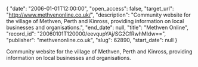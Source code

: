 {
  "date": "2006-01-01T12:00:00", 
  "open_access": false, 
  "target_url": "http://www.methvenonline.co.uk/", 
  "description": "Community website for the village of Methven, Perth and Kinross, providing information on local businesses and organisations.", 
  "end_date": null, 
  "title": "Methven Online", 
  "record_id": "20060101T120000/eevqupYAj/SG2CfRwhMIdw==", 
  "publisher": "methvenonline.co.uk", 
  "slug": 62890, 
  "start_date": null
}

Community website for the village of Methven, Perth and Kinross, providing information on local businesses and organisations.